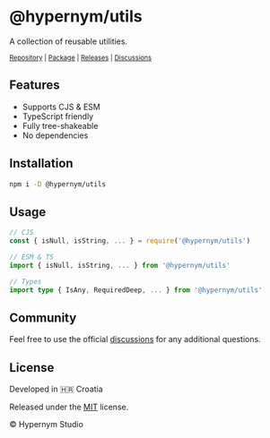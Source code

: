 # @hypernym/utils

A collection of reusable utilities.

<sub><a href="https://github.com/hypernym-studio/utils">Repository</a> | <a href="https://www.npmjs.com/package/@hypernym/utils">Package</a> | <a href="https://github.com/hypernym-studio/utils/releases">Releases</a> | <a href="https://github.com/hypernym-studio/utils/discussions">Discussions</a></sub>

## Features

- Supports CJS & ESM
- TypeScript friendly
- Fully tree-shakeable
- No dependencies

## Installation

```sh
npm i -D @hypernym/utils
```

## Usage

```ts
// CJS
const { isNull, isString, ... } = require('@hypernym/utils')

// ESM & TS
import { isNull, isString, ... } from '@hypernym/utils'

// Types
import type { IsAny, RequiredDeep, ... } from '@hypernym/utils'
```

## Community

Feel free to use the official [discussions](https://github.com/hypernym-studio/utils/discussions) for any additional questions.

## License

Developed in 🇭🇷 Croatia

Released under the [MIT](LICENSE.txt) license.

© Hypernym Studio
